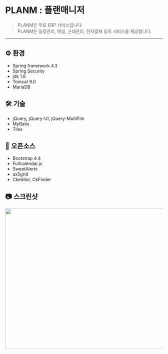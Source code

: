 # PLANM : 플랜매니저    
>PLANM은 무료 ERP 서비스입니다.     
PLANM은 일정관리, 메일, 근태관리, 전자결재 등의 서비스를 제공합니다.
-----
## ⚙ 환경
+ Spring framework 4.3
+ Spring Security
+ jdk 1.8
+ Tomcat 9.0
+ MariaDB

## 🛠 기술
+ jQuery, jQuery-UI, jQuery-MultiFile
+ MyBatis
+ Tiles

## 📙 오픈소스
+ Bootstrap 4.4
+ Fullcalendar.js
+ SweetAlerts
+ ax5grid
+ Ckeditor, CkFinder

## 📷 스크린샷
<img width="1250px" height="450px" src="https://user-images.githubusercontent.com/47884586/81765268-51a3ee00-950e-11ea-9a2b-718ad7208d71.jpg">
